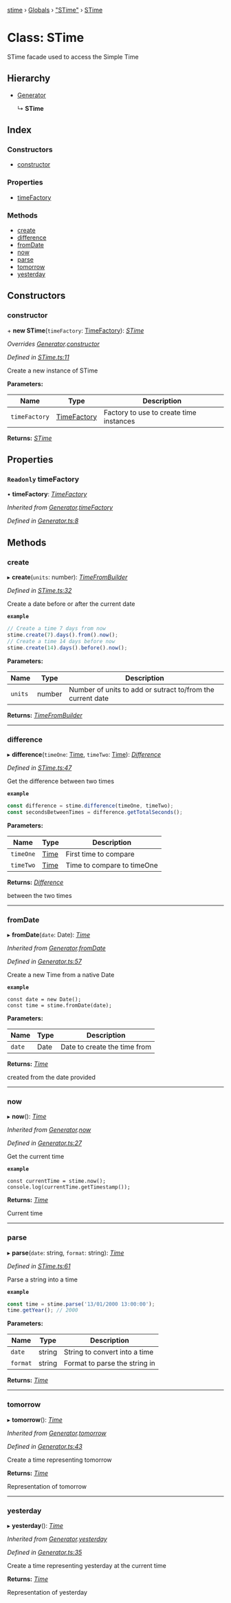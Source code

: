 [stime](../README.md) › [Globals](../globals.md) › ["STime"](../modules/_stime_.md) › [STime](_stime_.stime.md)

# Class: STime

STime facade used to access the Simple Time

## Hierarchy

* [Generator](_generator_.generator.md)

  ↳ **STime**

## Index

### Constructors

* [constructor](_stime_.stime.md#constructor)

### Properties

* [timeFactory](_stime_.stime.md#readonly-timefactory)

### Methods

* [create](_stime_.stime.md#create)
* [difference](_stime_.stime.md#difference)
* [fromDate](_stime_.stime.md#fromdate)
* [now](_stime_.stime.md#now)
* [parse](_stime_.stime.md#parse)
* [tomorrow](_stime_.stime.md#tomorrow)
* [yesterday](_stime_.stime.md#yesterday)

## Constructors

###  constructor

\+ **new STime**(`timeFactory`: [TimeFactory](_timefactory_.timefactory.md)): *[STime](_stime_.stime.md)*

*Overrides [Generator](_generator_.generator.md).[constructor](_generator_.generator.md#constructor)*

*Defined in [STime.ts:11](https://github.com/TerenceJefferies/STime/blob/b69ea6e/src/STime.ts#L11)*

Create a new instance of STime

**Parameters:**

Name | Type | Description |
------ | ------ | ------ |
`timeFactory` | [TimeFactory](_timefactory_.timefactory.md) | Factory to use to create time instances  |

**Returns:** *[STime](_stime_.stime.md)*

## Properties

### `Readonly` timeFactory

• **timeFactory**: *[TimeFactory](_timefactory_.timefactory.md)*

*Inherited from [Generator](_generator_.generator.md).[timeFactory](_generator_.generator.md#readonly-timefactory)*

*Defined in [Generator.ts:8](https://github.com/TerenceJefferies/STime/blob/b69ea6e/src/Generator.ts#L8)*

## Methods

###  create

▸ **create**(`units`: number): *[TimeFromBuilder](_timefrombuilder_.timefrombuilder.md)*

*Defined in [STime.ts:32](https://github.com/TerenceJefferies/STime/blob/b69ea6e/src/STime.ts#L32)*

Create a date before or after the current date

**`example`** 
```javascript
// Create a time 7 days from now
stime.create(7).days().from().now();
// Create a time 14 days before now
stime.create(14).days().before().now();
```

**Parameters:**

Name | Type | Description |
------ | ------ | ------ |
`units` | number | Number of units to add or sutract to/from the current date |

**Returns:** *[TimeFromBuilder](_timefrombuilder_.timefrombuilder.md)*

___

###  difference

▸ **difference**(`timeOne`: [Time](_time_.time.md), `timeTwo`: [Time](_time_.time.md)): *[Difference](_difference_difference_.difference.md)*

*Defined in [STime.ts:47](https://github.com/TerenceJefferies/STime/blob/b69ea6e/src/STime.ts#L47)*

Get the difference between two times

**`example`** 
```javascript
const difference = stime.difference(timeOne, timeTwo);
const secondsBetweenTimes = difference.getTotalSeconds();
```

**Parameters:**

Name | Type | Description |
------ | ------ | ------ |
`timeOne` | [Time](_time_.time.md) | First time to compare |
`timeTwo` | [Time](_time_.time.md) | Time to compare to timeOne |

**Returns:** *[Difference](_difference_difference_.difference.md)*

between the two times

___

###  fromDate

▸ **fromDate**(`date`: Date): *[Time](_time_.time.md)*

*Inherited from [Generator](_generator_.generator.md).[fromDate](_generator_.generator.md#fromdate)*

*Defined in [Generator.ts:57](https://github.com/TerenceJefferies/STime/blob/b69ea6e/src/Generator.ts#L57)*

Create a new Time from a native Date

**`example`** 
```
const date = new Date();
const time = stime.fromDate(date);
```

**Parameters:**

Name | Type | Description |
------ | ------ | ------ |
`date` | Date | Date to create the time from |

**Returns:** *[Time](_time_.time.md)*

created from the date provided

___

###  now

▸ **now**(): *[Time](_time_.time.md)*

*Inherited from [Generator](_generator_.generator.md).[now](_generator_.generator.md#now)*

*Defined in [Generator.ts:27](https://github.com/TerenceJefferies/STime/blob/b69ea6e/src/Generator.ts#L27)*

Get the current time

**`example`** 
```
const currentTime = stime.now();
console.log(currentTime.getTimestamp());
```

**Returns:** *[Time](_time_.time.md)*

Current time

___

###  parse

▸ **parse**(`date`: string, `format`: string): *[Time](_time_.time.md)*

*Defined in [STime.ts:61](https://github.com/TerenceJefferies/STime/blob/b69ea6e/src/STime.ts#L61)*

Parse a string into a time

**`example`** 
```javascript
const time = stime.parse('13/01/2000 13:00:00');
time.getYear(); // 2000
```

**Parameters:**

Name | Type | Description |
------ | ------ | ------ |
`date` | string | String to convert into a time |
`format` | string | Format to parse the string in  |

**Returns:** *[Time](_time_.time.md)*

___

###  tomorrow

▸ **tomorrow**(): *[Time](_time_.time.md)*

*Inherited from [Generator](_generator_.generator.md).[tomorrow](_generator_.generator.md#tomorrow)*

*Defined in [Generator.ts:43](https://github.com/TerenceJefferies/STime/blob/b69ea6e/src/Generator.ts#L43)*

Create a time representing tomorrow

**Returns:** *[Time](_time_.time.md)*

Representation of tomorrow

___

###  yesterday

▸ **yesterday**(): *[Time](_time_.time.md)*

*Inherited from [Generator](_generator_.generator.md).[yesterday](_generator_.generator.md#yesterday)*

*Defined in [Generator.ts:35](https://github.com/TerenceJefferies/STime/blob/b69ea6e/src/Generator.ts#L35)*

Create a time representing yesterday at the current time

**Returns:** *[Time](_time_.time.md)*

Representation of yesterday
